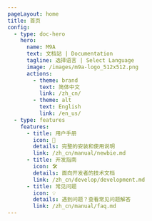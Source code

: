 ```yaml
---
pageLayout: home
title: 首页
config:
  - type: doc-hero
    hero:
      name: M9A
      text: 文档站 | Documentation
      tagline: 选择语言 | Select Language
      image: /images/m9a-logo_512x512.png
      actions:
        - theme: brand
          text: 简体中文
          link: /zh_cn/
        - theme: alt
          text: English
          link: /en_us/
  - type: features
    features:
      - title: 用户手册
        icon: 📖
        details: 完整的安装和使用说明
        link: /zh_cn/manual/newbie.md
      - title: 开发指南
        icon: 🛠️
        details: 面向开发者的技术文档
        link: /zh_cn/develop/development.md
      - title: 常见问题
        icon: 💡
        details: 遇到问题？查看常见问题解答
        link: /zh_cn/manual/faq.md
---
```

